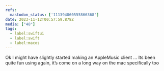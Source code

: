 ```yaml
---
refs:
  mastodon_status: ['111394860555866368']
date: 2023-11-12T00:57:59.878Z
media: ["48"]
tags:
  - label:swiftui
  - label:swift
  - label:macos
---
```


<p>Ok I might have slightly started making an AppleMusic client … Its been quite fun using  again, it’s come on a long way on the mac specifically too </p><p>  </p>
